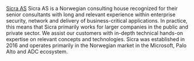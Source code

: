 [Sicra AS](https://sicra.no) Sicra AS is a Norwegian consulting house recognized for their senior consultants with long and relevant experience within enterprise security, network and delivery of business-critical applications. In practice, this means that Sicra primarily works for larger companies in the public and private sector. We assist our customers with in-depth technical hands-on expertise on relevant concepts and technologies. Sicra was established in 2016 and operates primarily in the Norwegian market in the Microsoft, Palo Alto and ADC ecosystem.